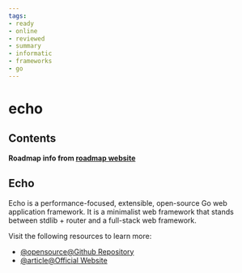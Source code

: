 ```yaml
---
tags:
- ready
- online
- reviewed
- summary
- informatic
- frameworks
- go
---
```


# echo

## Contents

__Roadmap info from [roadmap website](https://roadmap.sh/golang/go-web-frameworks/echo)__

## Echo

Echo is a performance-focused, extensible, open-source Go web application framework. It is a minimalist web framework that stands between stdlib + router and a full-stack web framework.

Visit the following resources to learn more:

- [@opensource@Github Repository](https://github.com/labstack/echo)
- [@article@Official Website](https://echo.labstack.com/)
